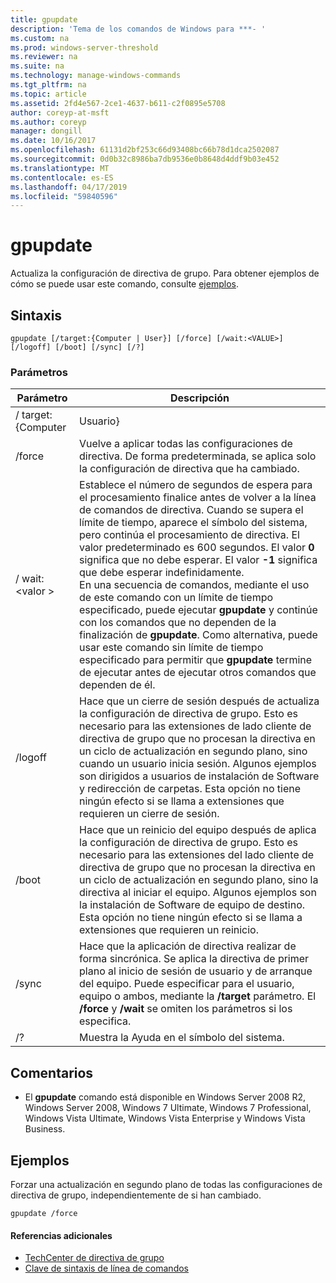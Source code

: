 ```yaml
---
title: gpupdate
description: 'Tema de los comandos de Windows para ***- '
ms.custom: na
ms.prod: windows-server-threshold
ms.reviewer: na
ms.suite: na
ms.technology: manage-windows-commands
ms.tgt_pltfrm: na
ms.topic: article
ms.assetid: 2fd4e567-2ce1-4637-b611-c2f0895e5708
author: coreyp-at-msft
ms.author: coreyp
manager: dongill
ms.date: 10/16/2017
ms.openlocfilehash: 61131d2bf253c66d93408bc66b78d1dca2502087
ms.sourcegitcommit: 0d0b32c8986ba7db9536e0b8648d4ddf9b03e452
ms.translationtype: MT
ms.contentlocale: es-ES
ms.lasthandoff: 04/17/2019
ms.locfileid: "59840596"
---
```

# <a name="gpupdate"></a>gpupdate



Actualiza la configuración de directiva de grupo. Para obtener ejemplos de cómo se puede usar este comando, consulte [ejemplos](#BKMK_Examples).

## <a name="syntax"></a>Sintaxis

```
gpupdate [/target:{Computer | User}] [/force] [/wait:<VALUE>] [/logoff] [/boot] [/sync] [/?]
```

### <a name="parameters"></a>Parámetros

|Parámetro|Descripción|
|---------|-----------|
|/ target: {Computer | Usuario}|Actualiza solo usuario o configuración de directiva del equipo.|
|/force|Vuelve a aplicar todas las configuraciones de directiva. De forma predeterminada, se aplica solo la configuración de directiva que ha cambiado.|
|/ wait:\<valor >|Establece el número de segundos de espera para el procesamiento finalice antes de volver a la línea de comandos de directiva. Cuando se supera el límite de tiempo, aparece el símbolo del sistema, pero continúa el procesamiento de directiva. El valor predeterminado es 600 segundos. El valor **0** significa que no debe esperar. El valor **-1** significa que debe esperar indefinidamente.</br>En una secuencia de comandos, mediante el uso de este comando con un límite de tiempo especificado, puede ejecutar **gpupdate** y continúe con los comandos que no dependen de la finalización de **gpupdate**. Como alternativa, puede usar este comando sin límite de tiempo especificado para permitir que **gpupdate** termine de ejecutar antes de ejecutar otros comandos que dependen de él.|
|/logoff|Hace que un cierre de sesión después de actualiza la configuración de directiva de grupo. Esto es necesario para las extensiones de lado cliente de directiva de grupo que no procesan la directiva en un ciclo de actualización en segundo plano, sino cuando un usuario inicia sesión. Algunos ejemplos son dirigidos a usuarios de instalación de Software y redirección de carpetas. Esta opción no tiene ningún efecto si se llama a extensiones que requieren un cierre de sesión.|
|/boot|Hace que un reinicio del equipo después de aplica la configuración de directiva de grupo. Esto es necesario para las extensiones del lado cliente de directiva de grupo que no procesan la directiva en un ciclo de actualización en segundo plano, sino la directiva al iniciar el equipo. Algunos ejemplos son la instalación de Software de equipo de destino. Esta opción no tiene ningún efecto si se llama a extensiones que requieren un reinicio.|
|/sync|Hace que la aplicación de directiva realizar de forma sincrónica. Se aplica la directiva de primer plano al inicio de sesión de usuario y de arranque del equipo. Puede especificar para el usuario, equipo o ambos, mediante la **/target** parámetro. El **/force** y **/wait** se omiten los parámetros si los especifica.|
|/?|Muestra la Ayuda en el símbolo del sistema.|

## <a name="remarks"></a>Comentarios

-   El **gpupdate** comando está disponible en Windows Server 2008 R2, Windows Server 2008, Windows 7 Ultimate, Windows 7 Professional, Windows Vista Ultimate, Windows Vista Enterprise y Windows Vista Business.

## <a name="BKMK_Examples"></a>Ejemplos

Forzar una actualización en segundo plano de todas las configuraciones de directiva de grupo, independientemente de si han cambiado.
```
gpupdate /force
```

#### <a name="additional-references"></a>Referencias adicionales

-   [TechCenter de directiva de grupo](https://go.microsoft.com/fwlink/?LinkID=145531)
-   [Clave de sintaxis de línea de comandos](command-line-syntax-key.md)